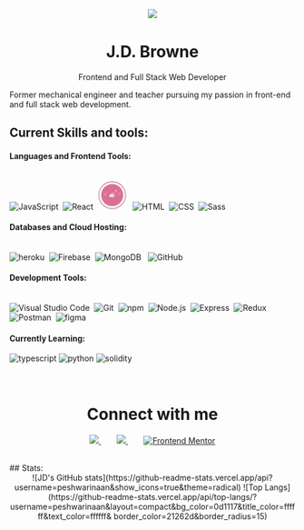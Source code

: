 <p align="center">
  <img src="https://capsule-render.vercel.app/api?type=waving&color=gradient&height=150&width=2000"/>
</p>
<h1 align='center'>
  J.D. Browne 
</h1>

<p align='center'>
  Frontend and Full Stack Web Developer
</p>

<p align='left'>Former mechanical engineer and teacher pursuing my passion in front-end and full stack web development.</p>
<p align='left'></p>



 
## Current Skills and tools:

#### Languages and Frontend Tools:

<div align="left">
  <br>
  <img height="50" src="https://user-images.githubusercontent.com/25181517/117447155-6a868a00-af3d-11eb-9cfe-245df15c9f3f.png" alt="JavaScript" title="JavaScript" />&nbsp;
  <img height="50" src="https://user-images.githubusercontent.com/25181517/183897015-94a058a6-b86e-4e42-a37f-bf92061753e5.png" alt="React" title="React" />&nbsp;
  <img width="50" src="https://github.com/Pedro-Murilo/icons-for-readme/blob/main/.github/styled-components-icon.svg" alt="Styled Components Icon" /> &nbsp; 
  <img height="50" src="https://user-images.githubusercontent.com/25181517/192158954-f88b5814-d510-4564-b285-dff7d6400dad.png" alt="HTML" title="HTML" />&nbsp;
  <img height="50" src="https://user-images.githubusercontent.com/25181517/183898674-75a4a1b1-f960-4ea9-abcb-637170a00a75.png" alt="CSS" title="CSS" />&nbsp;
  <img height="50" src="https://user-images.githubusercontent.com/25181517/192158956-48192682-23d5-4bfc-9dfb-6511ade346bc.png" alt="Sass" title="Sass" />
  </div> 
  
#### Databases and Cloud Hosting:
<br>
  <div align="left">
    <img alt="heroku"  src='https://cdn.jsdelivr.net/gh/devicons/devicon/icons/heroku/heroku-original.svg' width="50">&nbsp;
    <img height="50" src="https://user-images.githubusercontent.com/25181517/189716855-2c69ca7a-5149-4647-936d-780610911353.png" alt="Firebase" title="Firebase" />&nbsp;
    <img alt="MongoDB" src="https://cdn.jsdelivr.net/gh/devicons/devicon/icons/mongodb/mongodb-original.svg" width="50">  &nbsp;  
    <img height="50" src="https://user-images.githubusercontent.com/25181517/192108374-8da61ba1-99ec-41d7-80b8-fb2f7c0a4948.png" alt="GitHub" title="GitHub" />&nbsp;
       
  </div>
  
#### Development Tools:
<br>
  <div align="left">
    <img height="50" src="https://user-images.githubusercontent.com/25181517/192108891-d86b6220-e232-423a-bf5f-90903e6887c3.png" alt="Visual Studio Code" title="Visual           Studio Code" />&nbsp; 
    <img height="50" src="https://user-images.githubusercontent.com/25181517/192108372-f71d70ac-7ae6-4c0d-8395-51d8870c2ef0.png" alt="Git" title="Git" />&nbsp;
    <img height="50" src="https://user-images.githubusercontent.com/25181517/121401671-49102800-c959-11eb-9f6f-74d49a5e1774.png" alt="npm" title="npm" />&nbsp;
    <img height="50" src="https://user-images.githubusercontent.com/25181517/183568594-85e280a7-0d7e-4d1a-9028-c8c2209e073c.png" alt="Node.js" title="Node.js" />&nbsp;
    <img height="50" src="https://user-images.githubusercontent.com/25181517/183859966-a3462d8d-1bc7-4880-b353-e2cbed900ed6.png" alt="Express" title="Express" />&nbsp;
    <img height="50" src="https://user-images.githubusercontent.com/25181517/187896150-cc1dcb12-d490-445c-8e4d-1275cd2388d6.png" alt="Redux" title="Redux" />&nbsp;  
    <img height="50" src="https://user-images.githubusercontent.com/25181517/192109061-e138ca71-337c-4019-8d42-4792fdaa7128.png" alt="Postman" title="Postman" />&nbsp;
    <img alt="figma"  src='https://cdn.jsdelivr.net/gh/devicons/devicon/icons/figma/figma-original.svg' width="50">
  </div>
  
 
  
#### Currently Learning:
  <div align="left">
    <img alt="typescript"  src='https://cdn.jsdelivr.net/gh/devicons/devicon/icons/typescript/typescript-original.svg' width="50">
    <img alt="python"  src='https://cdn.jsdelivr.net/gh/devicons/devicon/icons/python/python-original.svg' width="50">
    <img alt="solidity"  src='https://cdn.jsdelivr.net/gh/devicons/devicon/icons/solidity/solidity-original.svg' width="50">
  </div>
 <br>
 <br>
<h1 align='center'>
  Connect with me 
</h1>     
  <p align="center">
    <a href="https://github.com/PeshwariNaan">
      <img src="https://img.shields.io/badge/github-181717?style=for-the-badge&logo=github&logoColor=white" />
    </a>&nbsp;&nbsp;&nbsp;&nbsp;&nbsp;&nbsp;  
    <a href="mailto:jdbrowne76@proton.me">
      <img src="https://img.shields.io/badge/protonmail-8B89CC?style=for-the-badge&logo=protonmail&logoColor=white" />   
    </a>&nbsp;&nbsp;&nbsp;&nbsp;&nbsp;&nbsp;
    <a href="https://www.frontendmentor.io/profile/PeshwariNaan" target="_blank" rel="noopener noreferrer" title="Frontend Mentor"> 
      <img alt="Frontend Mentor" src="https://www.frontendmentor.io/static/images/logo-mobile.svg" width="45">
    </a>
  </p>
  <br>
 ## Stats:
  <div align="center">  
    ![JD's GitHub stats](https://github-readme-stats.vercel.app/api?username=peshwarinaan&show_icons=true&theme=radical)     
    ![Top Langs](https://github-readme-stats.vercel.app/api/top-langs/?username=peshwarinaan&layout=compact&bg_color=0d1117&title_color=ffffff&text_color=ffffff& border_color=21262d&border_radius=15)
  </div>
  <br>


 
  
<!---
PeshwariNaan/PeshwariNaan is a ✨ special ✨ repository because its `README.md` (this file) appears on your GitHub profile.
You can click the Preview link to take a look at your changes.
--->
